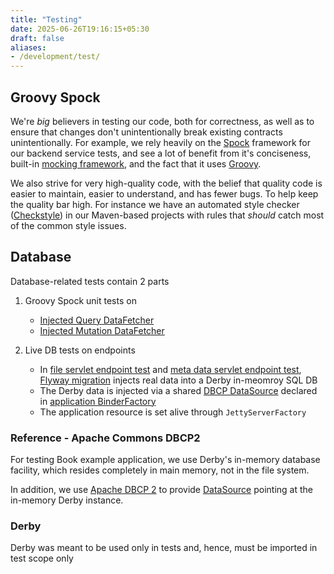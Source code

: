 ```yaml
---
title: "Testing"
date: 2025-06-26T19:16:15+05:30
draft: false
aliases:
- /development/test/
---
```


<!--
Copyright 2025 Jiaqi Liu. All rights reserved.

Licensed under the Apache License, Version 2.0 (the "License");
you may not use this file except in compliance with the License.
You may obtain a copy of the License at

    https://www.apache.org/licenses/LICENSE-2.0

Unless required by applicable law or agreed to in writing, software
distributed under the License is distributed on an "AS IS" BASIS,
WITHOUT WARRANTIES OR CONDITIONS OF ANY KIND, either express or implied.
See the License for the specific language governing permissions and
limitations under the License.
-->

Groovy Spock
------------

We're _big_ believers in testing our code, both for correctness, as well as to ensure that changes don't unintentionally
break existing contracts unintentionally. For example, we rely heavily on the [Spock]
framework for our backend service tests, and see a lot of benefit from it's conciseness, built-in
[mocking framework], and the fact that it uses [Groovy].

We also strive for very high-quality code, with the belief that quality code is easier to maintain, easier to
understand, and has fewer bugs. To help keep the quality bar high. For instance we have an automated style checker
([Checkstyle]) in our Maven-based projects with rules that _should_ catch most of the common style issues.

Database
--------

Database-related tests contain 2 parts

1. Groovy Spock unit tests on

   - [Injected Query DataFetcher](../../../ostwind-examples/ostwind-example-books/src/test/groovy/io/github/qubitpi/ostwind/example/books/application/SQLQueryDataFetcherSpec.groovy)
   - [Injected Mutation DataFetcher](../../../ostwind-examples/ostwind-example-books/src/test/groovy/io/github/qubitpi/ostwind/example/books/application/SQLMutationDataFetcherSpec.groovy)

2. Live DB tests on endpoints

   - In [file servlet endpoint test](../../../ostwind-examples/ostwind-example-books/src/test/groovy/io/github/qubitpi/ostwind/example/books/web/endpoints/FileServletSpec.groovy)
     and
     [meta data servlet endpoint test](../../../ostwind-examples/ostwind-example-books/src/test/groovy/io/github/qubitpi/ostwind/example/books/web/endpoints/MetaServletSpec.groovy),
     [Flyway migration](../../../ostwind-examples/ostwind-example-books/src/test/groovy/io/github/qubitpi/ostwind/example/books/application/SQLDBResourceManager.groovy)
     injects real data into a Derby in-meomroy SQL DB
   - The Derby data is injected via a shared [DBCP DataSource](#reference---apache-commons-dbcp2) declared in
     [application BinderFactory](../../../ostwind-examples/ostwind-example-books/src/main/java/io/github/qubitpi/ostwind/example/books/application/BooksBinderFactory.java)
   - The application resource is set alive through `JettyServerFactory`

### Reference - Apache Commons DBCP2

For testing Book example application, we use Derby's in-memory database facility, which resides completely in main
memory, not in the file system.

In addition, we use [Apache DBCP 2](https://commons.apache.org/proper/commons-dbcp/) to provide
[DataSource](https://gitbox.apache.org/repos/asf?p=commons-dbcp.git;a=blob_plain;f=doc/BasicDataSourceExample.java;hb=HEAD)
pointing at the in-memory Derby instance.

### Derby

Derby was meant to be used only in tests and, hence, must be imported in test scope only

[Checkstyle]: http://checkstyle.sourceforge.net/

[Groovy]: http://www.groovy-lang.org/

[mocking framework]: http://spockframework.org/spock/docs/1.1-rc-2/interaction_based_testing.html

[Spock]: http://spockframework.org/
